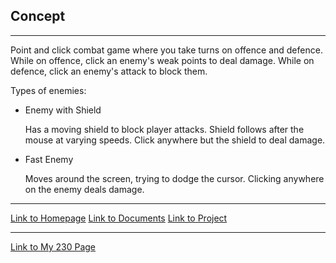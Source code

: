 <h2>Concept</h2>

___

Point and click combat game where you take turns on offence and defence.
While on offence, click an enemy's weak points to deal damage. While on defence, click an enemy's attack to block them.

Types of enemies:

* Enemy with Shield

   Has a moving shield to block player attacks. Shield follows after the mouse at varying speeds. Click anywhere but the shield to deal damage.
   
* Fast Enemy

   Moves around the screen, trying to dodge the cursor. Clicking anywhere on the enemy deals damage.

___

[Link to Homepage]()
[Link to Documents]()
[Link to Project]()

___

[Link to My 230 Page]()
